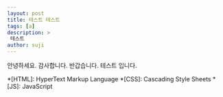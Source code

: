 ```yaml
---
layout: post
title: 테스트 테스트 
tags: [a]
description: >
 테스트 
author: suji
---
```

안녕하세요.
감사합니다.
반갑습니다.
테스트 입니다.


*[HTML]: HyperText Markup Language
*[CSS]: Cascading Style Sheets
*[JS]: JavaScript
